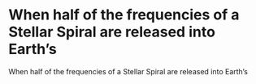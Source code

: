 # When half of the frequencies of a Stellar Spiral are released into Earth’s

When half of the frequencies of a Stellar Spiral are released into Earth’s